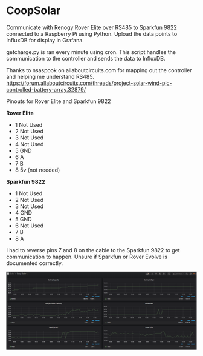 # CoopSolar
Communicate with Renogy Rover Elite over RS485 to Sparkfun 9822 connected to a Raspberry Pi using Python. Upload the data points to InfluxDB for display in Grafana.

getcharge.py is ran every minute using cron. This script handles the communication to the controller and sends the data to InfluxDB.

Thanks to nsaspook on allaboutcircuits.com for mapping out the controller and helping me understand RS485. https://forum.allaboutcircuits.com/threads/project-solar-wind-pic-controlled-battery-array.32879/

Pinouts for Rover Elite and Sparkfun 9822

**Rover Elite**

- 1 Not Used
- 2 Not Used
- 3 Not Used
- 4 Not Used
- 5 GND
- 6 A
- 7 B
- 8 5v (not needed)

**Sparkfun 9822**

- 1 Not Used
- 2 Not Used
- 3 Not Used
- 4 GND
- 5 GND
- 6 Not Used
- 7 B
- 8 A

I had to reverse pins 7 and 8 on the cable to the Sparkfun 9822 to get communication to happen. Unsure if Sparkfun or Rover Evolve is documented correctly.

![Graph of data](https://raw.githubusercontent.com/CyberRad/CoopSolar/master/grafana.png)
